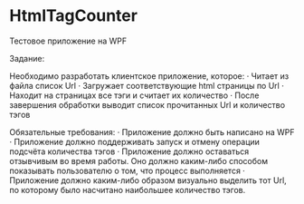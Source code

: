 # HtmlTagCounter
Тестовое приложение на WPF

Задание:

Необходимо разработать клиентское приложение, которое:
· Читает из файла список Url
· Загружает соответствующие html страницы по Url
· Находит на страницах все тэги <a> и считает их количество
  · После завершения обработки выводит список прочитанных Url и количество тэгов <a>
  
  Обязательные требования:
  · Приложение должно быть написано на WPF
  · Приложение должно поддерживать запуск и отмену операции подсчёта количества тэгов
  · Приложение должно оставаться отзывчивым во время работы. Оно должно каким-либо способом показывать пользователю о том, что процесс выполняется
  · Приложение должно каким-либо образом визуально выделить тот Url, по которому было насчитано наибольшее количество тэгов.
